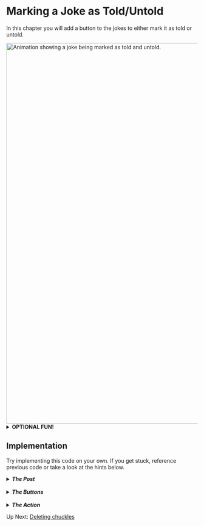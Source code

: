 # Marking a Joke as Told/Untold
In this chapter you will add a button to the jokes to either mark it as told or untold.

<img src="./images/chuckle-update.gif" width="1000px" alt="Animation showing a joke being marked as told and untold." />


<details>
  <summary><b>OPTIONAL FUN!</b></summary>

  ### Want those fun icons in your app?
  The icons in the animation are easy to implement! If you'd like to add them to your application, just sign up for Font Awesome [here](https://fontawesome.com/). Follow the "_start for free_" link, enter your email, and click "_send kit embed code_". Follow the steps to confirm your email address. You'll be redirected to a page with this script: 
  ```javascript
  <script src="YourUniqueFontAwesomeLink" crossorigin="anonymous"></script>
  ```

  Copy the script and add it to the `<head>` of the index.html file of your project. Now browse the icons library and choose which ones you want in your project. You can add them anywhere you would add text! For example, in the animation above, those icons are the text for a button that's been styled to have no border:

  ```jsx
  <button><i className="fa-regular fa-face-meh" /></button>
  ```
</details>

## Implementation

Try implementing this code on your own. If you get stuck, reference previous code or take a look at the hints below. 


<details>
  <summary><b><i>The Post</i></b></summary>

  You'll want to add and export a new function from `jokeService.jsx` to return a fetch call with the `PUT` method. This function should accept the edited joke object as a parameter.
</details>
<br>
<details>
  <summary><b><i>The Buttons</i></b></summary>

  A button should be added next to each joke in both lists. Where in the code are we generating some jsx for each joke? 🤔 
</details>
<br>
<details>
  <summary><b><i>The Action</i></b></summary>

  Write a function to pass to the `onClick` of the buttons. This function should accept a joke as a parameter. It's responsibility will be to create an editedJoke object to pass to the edit joke function from the `jokeService`. 
  All the property values should remain the same expect for the `told` property. If told is `true`, it should change to `false`. If told it `false`, it should change to `true`. _Remember the `!` operator will convert a value to it's opposite boolean._
  <br>
  Post that edited joke! Don't forget to get your new list of jokes from the database after posting.
</details>

Up Next: [Deleting chuckles](./CHUCKLE_DELETE.md)